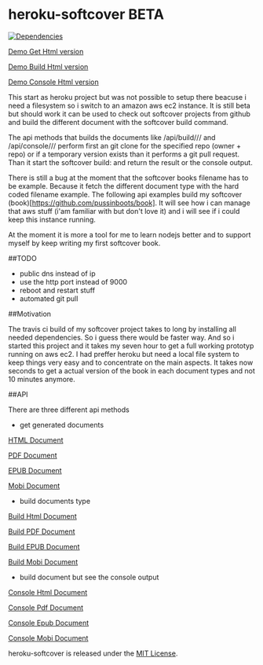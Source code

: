 heroku-softcover  BETA
==================
[![Dependencies](https://david-dm.org/pussinboots/heroku-softcover.png)](https://david-dm.org/pussinboots/heroku-softcover)

[Demo Get Html version](http://54.191.90.182:9000/api/content/html/pussinboots/book/)

[Demo Build Html version](http://54.191.90.182:9000/api/build/html/pussinboots/book/)

[Demo Console Html version](http://54.191.90.182:9000/api/console/html/pussinboots/book/)

This start as heroku project but was not possible to setup there beacuse i need a filesystem so i switch to an amazon aws ec2 instance.
It is still beta but should work it can be used to check out softcover projects from github and build the different document with
the softcover build command. 

The api methods that builds  the documents like /api/build/<document type>/<owner>/<repo> and /api/console/<document type>/<owner>/<repo> perform first an git clone for the specified repo (owner + repo) or if a temporary version exists than it performs a git pull request. Than it start the softcover build:<document type> and return the result or the console output.

There is still a bug at the moment that the softcover books filename has to be example. Because it fetch the different
document type with the hard coded filename example. The following api examples build my softcover (book)[https://github.com/pussinboots/book]. It will see how i can manage that aws stuff (i'am familiar with but don't love it) and i will see if i could keep this instance running.

At the moment it is more a tool for me to learn nodejs better and to support myself by keep writing my first softcover book.

##TODO

* public dns instead of ip
* use the http port instead of 9000
* reboot and restart stuff
* automated git pull

##Motivation

The travis ci build of my softcover project takes to long by installing all needed dependencies. So i guess there
would be faster way. And so i started this project and it takes my seven hour to get a full working prototyp running on aws ec2. I had preffer heroku but need a local file system to keep things very easy and to concentrate on the main aspects. It takes now seconds to get a actual version of the book in each document types and not 10 minutes anymore.

##API

There are three different api methods 

* get generated documents

[HTML Document](http://54.191.90.182:9000/api/content/html/pussinboots/book/)

[PDF Document](http://54.191.90.182:9000/api/content/pdf/pussinboots/book/)

[EPUB Document](http://54.191.90.182:9000/api/content/epub/pussinboots/book/)

[Mobi Document](http://54.191.90.182:9000/api/content/mobi/pussinboots/book/)

* build documents type

[Build Html Document](http://54.191.90.182:9000/api/build/html/pussinboots/book/)

[Build PDF Document](http://54.191.90.182:9000/api/build/pdf/pussinboots/book/)

[Build EPUB Document](http://54.191.90.182:9000/api/build/epub/pussinboots/book/)

[Build Mobi Document](http://54.191.90.182:9000/api/build/mobi/pussinboots/book/)

* build document but see the console output

[Console Html Document](http://54.191.90.182:9000/api/console/html/pussinboots/book/)

[Console Pdf Document](http://54.191.90.182:9000/api/console/pdf/pussinboots/book/)

[Console Epub Document](http://54.191.90.182:9000/api/console/epub/pussinboots/book/)

[Console Mobi Document](http://54.191.90.182:9000/api/console/mobi/pussinboots/book/)

heroku-softcover is released under the [MIT License](http://opensource.org/licenses/MIT).

